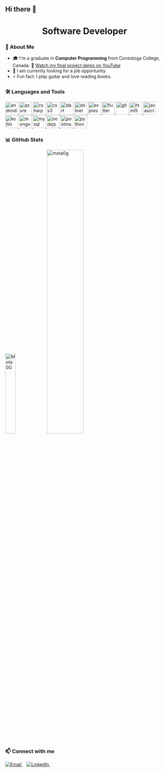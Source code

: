 ## Hi there 👋

<h1 align="center">Software Developer</h1>

<p align="left">
</p>

### 🚀 About Me

- 🎓 I'm a graduate in **Computer Programming** from Conestoga College, Canada.
  🎥 [Watch my final project demo on YouTube](https://www.youtube.com/watch?v=vw4spvzzf3A&ab_channel=GuilhermeAlmeida)
- 💼 I am currently looking for a job opportunity.
- ⚡ Fun fact: I play guitar and love reading books.


### 🛠️ Languages and Tools
<p align="left">
  <a href="https://developer.android.com" target="_blank" rel="noreferrer">
    <img src="https://skillicons.dev/icons?i=androidstudio&theme=light" alt="android" width="40" height="40"/>
  </a>
  <a href="https://azure.microsoft.com/" target="_blank" rel="noreferrer">
    <img src="https://skillicons.dev/icons?i=azure&theme=light" alt="azure" width="40" height="40"/>
  </a>
  <a href="https://learn.microsoft.com/en-us/dotnet/csharp/" target="_blank" rel="noreferrer">
    <img src="https://skillicons.dev/icons?i=cs&theme=light" alt="csharp" width="40" height="40"/>
  </a>
  <a href="https://developer.mozilla.org/en-US/docs/Web/CSS" target="_blank" rel="noreferrer">
    <img src="https://skillicons.dev/icons?i=css&theme=light" alt="css3" width="40" height="40"/>
  </a>
  <a href="https://dart.dev" target="_blank" rel="noreferrer">
    <img src="https://skillicons.dev/icons?i=dart&theme=light" alt="dart" width="40" height="40"/>
  </a>
  <a href="https://dotnet.microsoft.com/" target="_blank" rel="noreferrer">
    <img src="https://skillicons.dev/icons?i=dotnet&theme=light" alt="dotnet" width="40" height="40"/>
  </a>
  <a href="https://expressjs.com" target="_blank" rel="noreferrer">
    <img src="https://skillicons.dev/icons?i=express&theme=light" alt="express" width="40" height="40"/>
  </a>
  <a href="https://flutter.dev" target="_blank" rel="noreferrer">
    <img src="https://skillicons.dev/icons?i=flutter&theme=light" alt="flutter" width="40" height="40"/>
  </a>
  <a href="https://git-scm.com/" target="_blank" rel="noreferrer">
    <img src="https://skillicons.dev/icons?i=git&theme=light" alt="git" width="40" height="40"/>
  </a>
  <a href="https://developer.mozilla.org/en-US/docs/Web/HTML" target="_blank" rel="noreferrer">
    <img src="https://skillicons.dev/icons?i=html&theme=light" alt="html5" width="40" height="40"/>
  </a>
  <a href="https://developer.mozilla.org/en-US/docs/Web/JavaScript" target="_blank" rel="noreferrer">
    <img src="https://skillicons.dev/icons?i=javascript&theme=light" alt="javascript" width="40" height="40"/>
  </a>
  <a href="https://kotlinlang.org" target="_blank" rel="noreferrer">
    <img src="https://skillicons.dev/icons?i=kotlin&theme=light" alt="kotlin" width="40" height="40"/>
  </a>
  <a href="https://www.mongodb.com/" target="_blank" rel="noreferrer">
    <img src="https://skillicons.dev/icons?i=mongodb&theme=light" alt="mongodb" width="40" height="40"/>
  </a>
  <a href="https://www.mysql.com/" target="_blank" rel="noreferrer">
    <img src="https://skillicons.dev/icons?i=mysql&theme=light" alt="mysql" width="40" height="40"/>
  </a>
  <a href="https://nodejs.org" target="_blank" rel="noreferrer">
    <img src="https://skillicons.dev/icons?i=nodejs&theme=light" alt="nodejs" width="40" height="40"/>
  </a>
  <a href="https://www.postman.com/" target="_blank" rel="noreferrer">
    <img src="https://skillicons.dev/icons?i=postman&theme=light" alt="postman" width="40" height="40"/>
  </a>
  <a href="https://www.python.org" target="_blank" rel="noreferrer">
    <img src="https://skillicons.dev/icons?i=python&theme=light" alt="python" width="40" height="40"/>
  </a>
</p>


### 📊 GitHub Stats

<p>
  <img src="https://github-readme-stats.vercel.app/api/top-langs?username=Mota0G&show_icons=true&theme=tokyonight" width="25.5%" alt="Mota0G" />
  <img src="https://github-readme-stats.vercel.app/api?username=mota0g&theme=tokyonight" width="48%" alt="mota0g" />
</p>

### 📫 Connect with me

<p> 
  <a href="mailto:almeidamota100@gmail.com" target="_blank"> <img src="https://img.icons8.com/color/48/000000/gmail--v1.png" alt="Email" title="Email"/> </a> &nbsp;&nbsp; 
  <a href="https://www.linkedin.com/in/guilherme-almeida-mota-765697327/" target="_blank"> <img src="https://img.icons8.com/color/48/000000/linkedin.png" alt="LinkedIn" title="LinkedIn"/> </a> &nbsp;&nbsp; 
</p>




